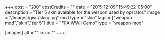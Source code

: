 +++
cost = "200"
costCredits = ""
date = "2015-12-09T15:49:22-05:00"
description = "Tier 5 skin available for the weapon used by operator."
image = "/images/gear/skin/.jpg"
modType = "skin"
tags = ["weapon mod","skin","tier 5"]
title = "FRA WWII Camo"
type = "weapon-mod"

[images]
  alt = ""
  src = ""
+++
